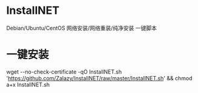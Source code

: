 # InstallNET
Debian/Ubuntu/CentOS 网络安装/网络重装/纯净安装 一键脚本

# 一键安装
wget --no-check-certificate -qO InstallNET.sh 'https://github.com/Zalazy/InstallNET/raw/master/InstallNET.sh' && chmod a+x InstallNET.sh
